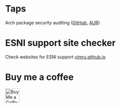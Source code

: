 # Taps

Arch package security auditing ([GitHub](https://github.com/Vimru/taps), [AUR](https://aur.archlinux.org/packages/taps))

# ESNI support site checker

Check websites for ESNI support [vimru.github.io](https://vimru.github.io)

# Buy me a coffee

<a href='https://ko-fi.com/K3K137O0F' target='_blank'><img height='35' style='border:0px;height:46px;' src='https://az743702.vo.msecnd.net/cdn/kofi3.png?v=0' border='0' alt='Buy Me a Coffee at ko-fi.com' />
